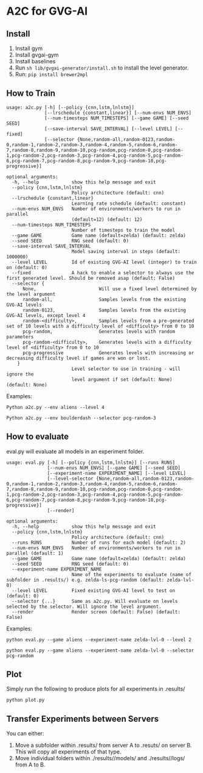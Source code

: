 # A2C for GVG-AI

## Install
1. Install gym
2. Install gvgai-gym
3. Install baselines
4. Run `sh lib/gvgai-generator/install.sh` to install the level generator.
5. Run: `pip install brewer2mpl`

## How to Train
```
usage: a2c.py [-h] [--policy {cnn,lstm,lnlstm}]
              [--lrschedule {constant,linear}] [--num-envs NUM_ENVS]
              [--num-timesteps NUM_TIMESTEPS] [--game GAME] [--seed SEED]
              [--save-interval SAVE_INTERVAL] [--level LEVEL] [--fixed]
              [--selector {None,random-all,random-0123,random-0,random-1,random-2,random-3,random-4,random-5,random-6,random-7,random-8,random-9,random-10,pcg-random,pcg-random-0,pcg-random-1,pcg-random-2,pcg-random-3,pcg-random-4,pcg-random-5,pcg-random-6,pcg-random-7,pcg-random-8,pcg-random-9,pcg-random-10,pcg-progressive}]

optional arguments:
  -h, --help            show this help message and exit
  --policy {cnn,lstm,lnlstm}
                        Policy architecture (default: cnn)
  --lrschedule {constant,linear}
                        Learning rate schedule (default: constant)
  --num-envs NUM_ENVS   Number of environments/workers to run in parallel
                        (default=12) (default: 12)
  --num-timesteps NUM_TIMESTEPS  
                        Number of timesteps to train the model
  --game GAME           Game name (default=zelda) (default: zelda)
  --seed SEED           RNG seed (default: 0)
  --save-interval SAVE_INTERVAL
                        Model saving interval in steps (default: 1000000)
  --level LEVEL         Id of existing GVG-AI level (integer) to train on (default: 0)
  --fixed               A hack to enable a selector to always use the first generated level. Should be removed asap (default: False)
  --selector {
      None,                       Will use a fixed level determined by the level argument
      random-all,                 Samples levels from the existing GVG-AI levels
      random-0123,                Samples levels from the existing GVG-AI levels, except level 4
      random-<difficulty>,        Samples levels from a pre-generated set of 10 levels with a difficulty level of <difficulty> from 0 to 10
      pcg-random,                 Generates levels with random parameters
      pcg-random-<difficulty>,    Generates levels with a difficulty level of <difficulty> from 0 to 10
      pcg-progressive             Generates levels with increasing or decreasing difficulty level if games are won or lost.
    }
                        Level selector to use in training - will ignore the
                        level argument if set (default: None) (default: None)
```

Examples:
```
Python a2c.py --env aliens --level 4
```
```
Python a2c.py --env boulderdash --selector pcg-random-3
```
## How to evaluate
eval.py will evaluate all models in an experiment folder.

```
usage: eval.py [-h] [--policy {cnn,lstm,lnlstm}] [--runs RUNS]
               [--num-envs NUM_ENVS] [--game GAME] [--seed SEED]
               [--experiment-name EXPERIMENT_NAME] [--level LEVEL]
               [--level-selector {None,random-all,random-0123,random-0,random-1,random-2,random-3,random-4,random-5,random-6,random-7,random-8,random-9,random-10,pcg-random,pcg-random-0,pcg-random-1,pcg-random-2,pcg-random-3,pcg-random-4,pcg-random-5,pcg-random-6,pcg-random-7,pcg-random-8,pcg-random-9,pcg-random-10,pcg-progressive}]
               [--render]

optional arguments:
  -h, --help            show this help message and exit
  --policy {cnn,lstm,lnlstm}
                        Policy architecture (default: cnn)
  --runs RUNS           Number of runs for each model (default: 2)
  --num-envs NUM_ENVS   Number of environments/workers to run in parallel (default: 1)
  --game GAME           Game name (default=zelda) (default: zelda)
  --seed SEED           RNG seed (default: 0)
  --experiment-name EXPERIMENT_NAME
                        Name of the experiments to evaluate (name of subfolder in .results/) e.g. zelda-ls-pcg-random (default: zelda-lvl-0)
  --level LEVEL         Fixed existing GVG-AI level to test on (default: 0)
  --selector {...}      Same as a2c.py. Will evaluate on levels selected by the selector. Will ignore the level argument.
  --render              Render screen (default: False) (default: False)
  ```
  
Examples:
```
python eval.py --game aliens --experiment-name zelda-lvl-0 --level 2
```
```
python eval.py --game aliens --experiment-name zelda-lvl-0 --selector pcg-random
```
  
## Plot
Simply run the following to produce plots for all experiments in .results/
```
python plot.py
```
  
## Transfer Experiments between Servers
You can either:
1. Move a subfolder within .results/ from server A to .resuts/ on server B. This will copy all experiments of that type.
2. Move individual folders within ./results/<experiments-name>/models/ and ./results/<experiments-name>/logs/ from A to B.

